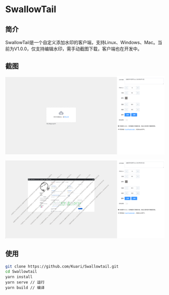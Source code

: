 # SwallowTail



## 简介

SwallowTail是一个自定义添加水印的客户端，支持Linux、Windows、Mac。当前为V1.0.0，仅支持编辑水印，需手动截图下载，客户端也在开发中。



## 截图

![](./Screenshots/screenshot1.png)

![](./Screenshots/screenshot2.png)



## 使用

```bash
git clone https://github.com/Kuari/Swallowtail.git
cd Swallowtail
yarn install
yarn serve // 运行
yarn build // 编译
```